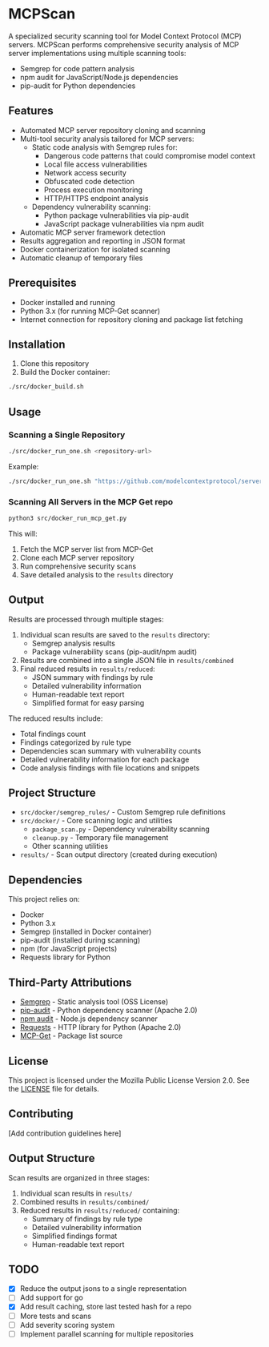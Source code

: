 # MCPScan

A specialized security scanning tool for Model Context Protocol (MCP) servers. MCPScan performs comprehensive security analysis of MCP server implementations using multiple scanning tools:
- Semgrep for code pattern analysis
- npm audit for JavaScript/Node.js dependencies
- pip-audit for Python dependencies

## Features

- Automated MCP server repository cloning and scanning
- Multi-tool security analysis tailored for MCP servers:
  - Static code analysis with Semgrep rules for:
    - Dangerous code patterns that could compromise model context
    - Local file access vulnerabilities
    - Network access security
    - Obfuscated code detection
    - Process execution monitoring
    - HTTP/HTTPS endpoint analysis
  - Dependency vulnerability scanning:
    - Python package vulnerabilities via pip-audit
    - JavaScript package vulnerabilities via npm audit
- Automatic MCP server framework detection
- Results aggregation and reporting in JSON format
- Docker containerization for isolated scanning
- Automatic cleanup of temporary files

## Prerequisites

- Docker installed and running
- Python 3.x (for running MCP-Get scanner)
- Internet connection for repository cloning and package list fetching

## Installation

1. Clone this repository
2. Build the Docker container:
```bash
./src/docker_build.sh
```

## Usage

### Scanning a Single Repository

```bash
./src/docker_run_one.sh <repository-url>
```

Example:
```bash
./src/docker_run_one.sh "https://github.com/modelcontextprotocol/servers"
```

### Scanning All Servers in the MCP Get repo

```bash
python3 src/docker_run_mcp_get.py
```

This will:
1. Fetch the MCP server list from MCP-Get
2. Clone each MCP server repository
3. Run comprehensive security scans
4. Save detailed analysis to the `results` directory

## Output

Results are processed through multiple stages:
1. Individual scan results are saved to the `results` directory:
   - Semgrep analysis results
   - Package vulnerability scans (pip-audit/npm audit)
2. Results are combined into a single JSON file in `results/combined`
3. Final reduced results in `results/reduced`:
   - JSON summary with findings by rule
   - Detailed vulnerability information
   - Human-readable text report
   - Simplified format for easy parsing

The reduced results include:
- Total findings count
- Findings categorized by rule type
- Dependencies scan summary with vulnerability counts
- Detailed vulnerability information for each package
- Code analysis findings with file locations and snippets

## Project Structure

- `src/docker/semgrep_rules/` - Custom Semgrep rule definitions
- `src/docker/` - Core scanning logic and utilities
  - `package_scan.py` - Dependency vulnerability scanning
  - `cleanup.py` - Temporary file management
  - Other scanning utilities
- `results/` - Scan output directory (created during execution)

## Dependencies

This project relies on:

- Docker
- Python 3.x
- Semgrep (installed in Docker container)
- pip-audit (installed during scanning)
- npm (for JavaScript projects)
- Requests library for Python

## Third-Party Attributions

- [Semgrep](https://semgrep.dev/) - Static analysis tool (OSS License)
- [pip-audit](https://pypi.org/project/pip-audit/) - Python dependency scanner (Apache 2.0)
- [npm audit](https://docs.npmjs.com/cli/v8/commands/npm-audit) - Node.js dependency scanner
- [Requests](https://requests.readthedocs.io/) - HTTP library for Python (Apache 2.0)
- [MCP-Get](https://github.com/michaellatman/mcp-get) - Package list source

## License

This project is licensed under the Mozilla Public License Version 2.0. See the [LICENSE](LICENSE) file for details.

## Contributing

[Add contribution guidelines here]

## Output Structure

Scan results are organized in three stages:
1. Individual scan results in `results/`
2. Combined results in `results/combined/`
3. Reduced results in `results/reduced/` containing:
   - Summary of findings by rule type
   - Detailed vulnerability information
   - Simplified findings format
   - Human-readable text report

## TODO

- [x] Reduce the output jsons to a single representation
- [ ] Add support for go
- [x] Add result caching, store last tested hash for a repo
- [ ] More tests and scans
- [ ] Add severity scoring system
- [ ] Implement parallel scanning for multiple repositories
